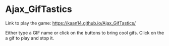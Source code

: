 # Ajax_GifTastics

Link to play the game: https://kaan14.github.io/Ajax_GifTastics/

Either type a GIF name or click on the buttons to bring cool gifs. Click on the a gif to play and stop it. 
